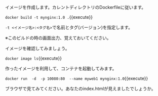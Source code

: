 イメージを作成します。カレントディレクトリのDockerfileに従います。

`docker build -t mynginx:1.0 .`{{execute}}

`-t <イメージ名>:<タグ名>`で名前とタグ(バージョン)を指定します。

※このビルドの時の画面出力、覚えておいてください。

イメージを確認してみましょう。

`docker image ls`{{execute}}

作ったイメージを利用して、コンテナを起動してみます。

`docker run  -d  -p 10080:80  --name myweb1 mynginx:1.0`{{execute}}

ブラウザで見てみてください。あなたのindex.htmlが見えましたでしょうか。
